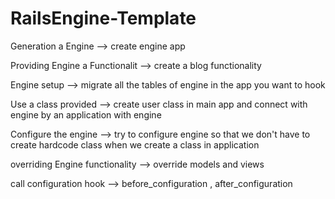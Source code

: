 # RailsEngine-Template

Generation a Engine             --> create engine app

Providing Engine a Functionalit --> create a blog functionality

Engine setup	                --> migrate all the tables of engine in the app you want to hook

Use a class provided            --> create user class in main app and connect with engine
by an application with engine	

Configure the engine	        --> try to configure engine so that we don't have to create hardcode class when we create a class in application

overriding Engine functionality	--> override models and views 

call configuration hook	        --> before_configuration , after_configuration
